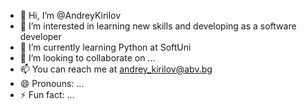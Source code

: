 - 👋 Hi, I’m @AndreyKirilov
- 👀 I’m interested in learning new skills and developing as a software developer
- 🌱 I’m currently learning Python at SoftUni
- 💞️ I’m looking to collaborate on ...
- 📫 You can reach me at andrey_kirilov@abv.bg
- 😄 Pronouns: ...
- ⚡ Fun fact: ...

<!---
AndreyKirilov/AndreyKirilov is a ✨ special ✨ repository because its `README.md` (this file) appears on your GitHub profile.
You can click the Preview link to take a look at your changes.
--->
